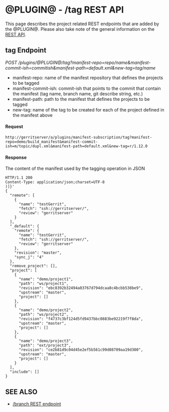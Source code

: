 @PLUGIN@ - /tag REST API
==============================
This page describes the project related REST endpoints that are added
by the @PLUGIN@.
Please also take note of the general information on the
[REST API](../../../Documentation/rest-api.html).

tag Endpoint
---------------

_POST /plugins/@PLUGIN@/tag?manifest-repo=repo/name&manifest-commit-ish=commitish&manifest-path=default.xml&new-tag=tag/name_

* manifest-repo: name of the manifest repository that defines the projects to be tagged
* manifest-commit-ish: commit-ish that points to the commit that contain the manifest (tag name, branch name, git describe string, etc.)
* manifest-path: path to the manifest that defines the projects to be tagged
* new-tag: name of the tag to be created for each of the project defined in the manifest above

#### Request
```
http://gerritserver/a/plugins/manifest-subscription/tag?manifest-repo=demo/build_manifest&manifest-commit-ish=m/topic/dupl.xml&manifest-path=default.xml&new-tag=r/1.12.0
```

#### Response
The content of the manifest used by the tagging operation in JSON

```
HTTP/1.1 200
Content-Type: application/json;charset=UTF-8
)]}'
{
  "remote": [
    {
      "name": "testGerrit",
      "fetch": "ssh://gerritserver/",
      "review": "gerritserver"
    }
  ],
  "_default": {
    "remote": {
      "name": "testGerrit",
      "fetch": "ssh://gerritserver/",
      "review": "gerritserver"
    },
    "revision": "master",
    "sync_j": "4"
  },
  "remove_project": [],
  "project": [
    {
      "name": "demo/project1",
      "path": "ws/project1",
      "revision": "ebc8392b32494a03767d794dcaa8c4bcbb538be9",
      "upstream": "master",
      "project": []
    },
    {
      "name": "demo/project2",
      "path": "ws/project2",
      "revision": "f4737c3bf124d5fd9437bbc0883be92219f7f8da",
      "upstream": "master",
      "project": []
    },
    {
      "name": "demo/project3",
      "path": "ext/project3",
      "revision": "ce2b81d9c04d45e2ef5b561c99d08709aa19d300",
      "upstream": "master",
      "project": []
    }
  ],
  "include": []
}
```

SEE ALSO
--------
* [/branch REST endpoint](rest-api-branch.html)